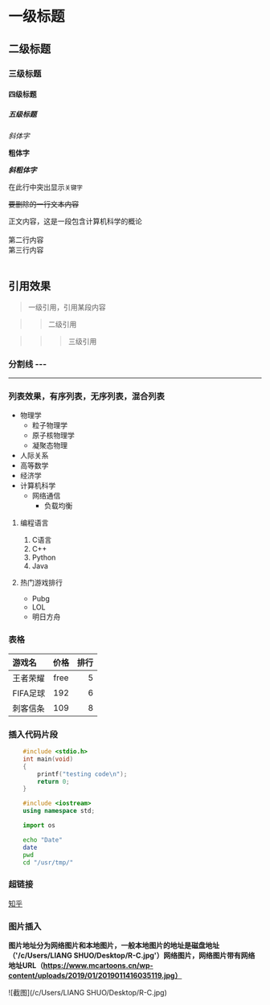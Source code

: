 # 一级标题

## 二级标题

### 三级标题

#### 四级标题

##### 五级标题

*斜体字*

**粗体字**

***斜粗体字***

在此行中突出显示`关键字`<br>

~~要删除的一行文本内容~~

正文内容，这是一段包含计算机科学的概论<br><br>
第二行内容<br>
第三行内容<br><br>
## 引用效果

> 一级引用，引用某段内容

>> 二级引用

>>> 三级引用

### 分割线 \-\-\-

---

### 列表效果，有序列表，无序列表，混合列表

* 物理学
  * 粒子物理学
  * 原子核物理学
  * 凝聚态物理
* 人际关系
* 高等数学
* 经济学
* 计算机科学
  * 网络通信
    * 负载均衡


1. 编程语言
   1. C语言
   2. C++
   3. Python
   4. Java


1. 热门游戏排行
   * Pubg
   * LOL
   * 明日方舟

### 表格

游戏名|价格|排行
:--|:--:|--:
王者荣耀|free|5
FIFA足球|192|6
刺客信条|109|8


### 插入代码片段

```c
	#include <stdio.h>
	int main(void)
	{
		printf("testing code\n");
		return 0;	
	}
```

```cpp
	#include <iostream>
	using namespace std;
```

```python
	import os
```

```bash
	echo "Date"
	date
	pwd
	cd "/usr/tmp/"
```

### 超链接

[知乎](https://www.zhihu.com "点击进入知乎")


### 图片插入

**图片地址分为网络图片和本地图片，一般本地图片的地址是磁盘地址（'/c/Users/LIANG SHUO/Desktop/R-C.jpg'）网络图片，网络图片带有网络地址URL（https://www.mcartoons.cn/wp-content/uploads/2019/01/2019011416035119.jpg）**

![截图](/c/Users/LIANG SHUO/Desktop/R-C.jpg)
